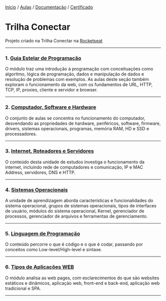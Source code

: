 [Início](https://github.com/Thalyalm/rocketseat-trilha-conectar) /
[Aulas](https://github.com/Thalyalm/rocketseat-trilha-conectar/tree/main/aulas) /
[Documentação](https://github.com/Thalyalm/rocketseat-trilha-conectar/tree/main/documentacao) /
[Certificado](https://github.com/Thalyalm/rocketseat-trilha-conectar/tree/main/certificado)


# Trilha Conectar

Projeto criado na Trilha Conectar na [Rocketseat](https://www.rocketseat.com.br/)

---

### 1. [Guia Estelar de Programação]()

O módulo traz uma introdução à programação com conceituações como algoritmo, lógica de programação, dados e manipulação de dados e resolução de problemas com exemplos. As aulas deste seção também exploram o funcionamento da web, com os fundamentos de URL, HTTP, TCP, IP, proxies, cliente e servidor e browser.

---

### 2. [Computador, Software e Hardware]()

O conjunto de aulas se concentra no funcionamento do computador, desvendando as propriedades de hardware, periféricos, software, firmware, drivers, sistemas operacionais, programas, memória RAM, HD e SSD e processadores.

---

### 3. [Internet, Roteadores e Servidores]()

O conteúdo desta unidade de estudos investiga o funcionamento da internet, incluindo rede de computadores e comunicação, IP e MAC Address, servidores, DNS e HTTP.

---

### 4. [Sistemas Operacionais]()

A unidade de aprendizagem aborda características e funcionalidades do sistema operacional, grupos de sistemas operacionais, tipos de interfaces de usuário, módulos do sistema operacional, Kernel, gerenciador de processos, gerenciador de arquivos e ferramentas de gerenciamento.

---

### 5. [Linguagem de Programação]()

O conteúdo percorre o que é código e o que é codar, passando por conceitos como Low-level/High-level e sintaxe.

---

### 6. [Tipos de Aplicações WEB]()

O módulo analisa as web pages, com esclarecimentos do que são websites estáticos e dinâmicos, aplicação web, front-end e back-end, aplicação web tradicional e SPA.

---